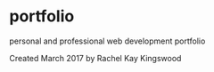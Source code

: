 # portfolio
personal and professional web development portfolio 

Created March 2017 by Rachel Kay Kingswood
